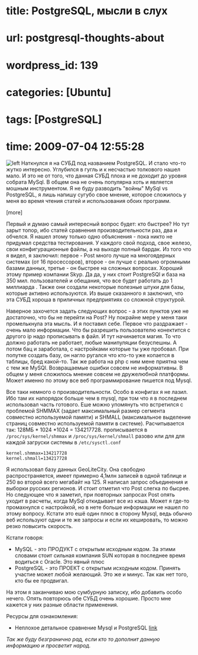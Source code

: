 # title: PostgreSQL, мысли в слух
# url: postgresql-thoughts-about
# wordpress_id: 139
# categories: [Ubuntu]
# tags: [PostgreSQL]
# time: 2009-07-04 12:55:28


![left](~postgresql-logo.png)
Наткнулся я на СУБД под названием PostgreSQL. И стало что-то жутко интересно. Углубился в гугль и к несчастью толкового нашел мало. И это не от того, что данная СУБД плоха и не доходит до уровня собрата MySql. В общем она не очень популярна хоть и является мошным инструментом. Я не буду разводить "войны" MySql vs PostgreSQL, я лишь напишу сугубо свое мнение, которое сложилось у меня во время чтения статей и использования обоих программ.

[more]

Первый и думаю самый интересный вопрос будет: кто быстрее? Но тут зарыт топор, ибо статей сравнения производительности раз, два и обчелся. Я нашел этому только одно объяснения - пока никто не придумал средства тестирования. У каждого свой подход, свое железо, свои конфигурационные файлы, а на выходе полный бардак. Из того что я видел, я заключил: первое - Post много лучше на многоядерных системах (от 16 просессоров), второе - он лучше с реально огромными базами данных, третье - он быстрее на сложных вопросах. Хороший этому пример компании Skyp. Да да, у них стоит PostgreSQl и база на 350 мил. пользователей и обещания, что все будет работать до 1 миллиарда . Также они создали некоторые полезные штуки для базы, которые активно используются. Из выше сказанного я заключил, что эта СУБД хороша в приличных предприятиях со сложной структурой.

Наверное захочется задать следующих вопрос - а этих пунктов уже не достаточно, что бы не перейти на Post? Ну покрайне мере у меня таки промелькнула эта мысль. И я поставил себе. Первое что раздражает - очень мало информации.
Что бы разрешить пользователю конектится с другого ip надо прописывать в файл. И тут начинается магия. То что должно работать не работает, любые манипуляции безуспешны. А потом бац и заработала, с настройками которые ты уже пробовал. При попутке создать базу, он нагло ругался что кто-то уже копается в таблицы, бред какой-то. Так же работа на php с ним мене приятна чем с тем же MySQl. Возвращаемые ошибки совсем не информативны. В общем у меня сложилось мнение совсем не дружелюбной платформы. Может именно  по этому все веб программирование пишется под Mysql.

Все таки немного о производительности. Особо в конфигах я не лазил. Ибо там их напорядок больше чем в mysql, при том что я в последнем использовал часть готового. Еше можно упомянуть что встретился с проблемой SHMMAX (задает максимальный размер сегмента совместно используемой памяти) и SHMALL (максимальное выделение страниц совместно используемой памяти в системе). Расчитывается так: 128МБ * 1024 *1024 = 134217728. прописывается в `/proc/sys/kernel/shmmax` и `/proc/sys/kernel/shmall` разово или для для каждой загруски системы в `/etc/sysctl.conf`

	kernel.shmmax=134217728
	kernel.shmall=134217728

Я использовал базу данных GeoLiteCity. Она свободно распространяется, имеет примерно 4,1млн записей в одной таблице и 250 во второй всего мегабайт на 125. Я написал запрос объединения и выборки русских регионов. И стоит отметил что Post слегка по бысрее. Но следующее что я заметил, при повторных запросах Post опять уходит в расчеты, когда MySql откидывает все из кэша. Может я где-то промахнулся с настройкой, но в нете больше информации не нашел по этому вопросу. Кстати это ешё один плюс в сторону Mysql, ведь обычно веб используют одни и те же запросы и если их кешировать, то можно резко повысить скорость.

Кстати говоря:

 * MySQL - это ПРОДУКТ с открытым исходным кодом. За этими словами стоит сильная компания SUN которая в последнее время водиться с Oracle. Это явный плюс
 * PostgreSQL - это ПРОЕКТ с открытым исходным кодом. Принять участие может любой желающий.  Это же и минус. Так как нет того, кто бы ее продвигал.

На этом я заканчиваю мою сумбурную записку, ибо добавить особо нечего. Опять повторюсь обе СУБД очень хорошие. Просто мне кажется у них разные области применения.

Ресурсы для ознакомления:

 * Неплохое детальное сравнение Mysql и PostgreSQL [link](http://madjack.ru/developer/2009/08/mysql-vs-postgresql.html)

_Так же буду безгранично рад, если кто то дополнит данную информацию и просветит народ._
